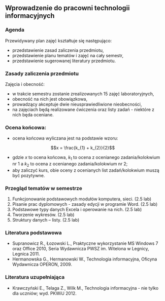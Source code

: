 ## Wprowadzenie do pracowni technologii informacyjnych

### Agenda
Przewidywany plan zajęć kształtuje się następująco:
* przedstawienie zasad zaliczenia przedmiotu,
* przedstawienie planu tematów i zajęć na cały semestr,
* przedstawienie sugerowanej literatury przedmiotu.

### Zasady zaliczenia przedmiotu
Zajęcia i obecność:
* w trakcie semestru zostanie zrealizowanych 15 zajęć laboratoryjnych,
* obecność na nich jest obowiązkowa,
* prowadzący akceptuje dwie nieusprawiedliwione nieobecności,
* na zajęciach będą realizowane ćwiczenia oraz listy zadań - niektóre z nich będa oceniane.

### Ocena końcowa:
* ocena końcowa wyliczana jest na podstawie wzoru:

```math
x = \frac{k_{1} + k_{2}}{2}
```
* gdzie $x$ to ocena końcowa, $k_1$ to ocena z ocenianego zadania/kolokwium nr 1 a $k_2$ to ocena z ocenianego zadania/kolokwium nr 2;
* aby zaliczyć kurs, obie oceny z ocenianych list zadań/kolokwium muszą być pozytywne.

### Przegląd tematów w semestrze
1. Funkcjonowanie podstawowych modułów komputera, sieci. (2.5 lab)
1. Pisanie prac dyplomowych - zasady edycji w programie Word. (2.5 lab)
1. Podstawowe typy danych Excela i operowanie na nich. (2.5 lab)
1. Tworzenie wykresów. (2.5 lab)
1. Struktury danych – listy. (2.5 lab)

### Literatura podstawowa
* Supranowicz R., Łozowski L., Praktyczne wykorzystanie MS Windows 7 oraz Office 2010, Seria Wydawnicza PWSZ
  im. Witelona w Legnicy, Legnica 2011.
* Hermanowska G., Hermanowski W., Technologia informacyjna, Oficyna Wydawnicza OPERON, 2009.

### Literatura uzupełniająca
* Krawczyński E., Telaga Z., Wilk M., Technologia informacyjna - nie tylko dla uczniów; wyd. PKWiU 2012.
